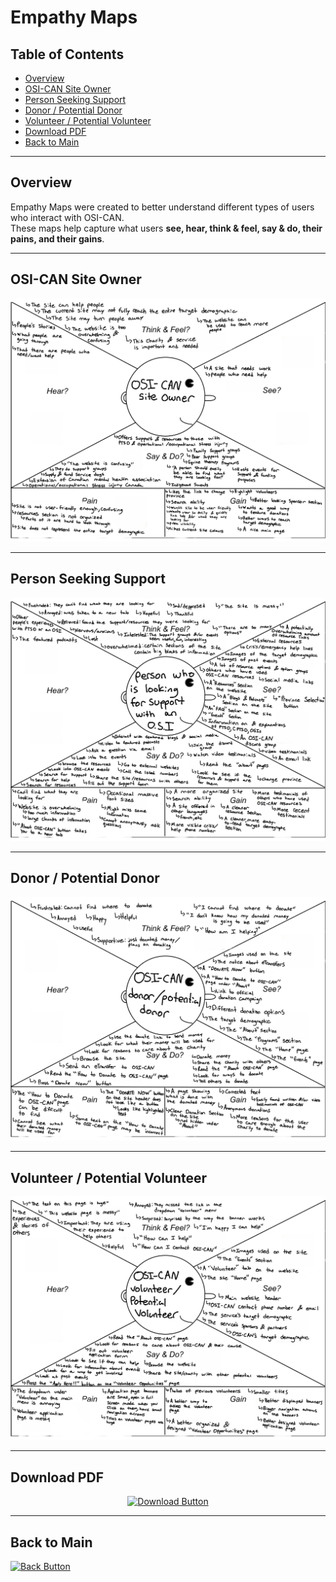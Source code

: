 # Empathy Maps

## Table of Contents

- [Overview](#overview)
- [OSI-CAN Site Owner](#osi-can-site-owner)
- [Person Seeking Support](#person-seeking-support)
- [Donor / Potential Donor](#donor--potential-donor)
- [Volunteer / Potential Volunteer](#volunteer--potential-volunteer)
- [Download PDF](#download-pdf)
- [Back to Main](#back-to-main)

---

## Overview

Empathy Maps were created to better understand different types of users who interact with OSI-CAN.  
These maps help capture what users **see, hear, think & feel, say & do, their pains, and their gains**.

---

## OSI-CAN Site Owner

![Site Owner Empathy Map](EmpathyMaps-1.jpg)

---

## Person Seeking Support

![Support Seeker Empathy Map](EmpathyMaps-2.jpg)

---

## Donor / Potential Donor

![Donor Empathy Map](EmpathyMaps-3.jpg)

---

## Volunteer / Potential Volunteer

![Volunteer Empathy Map](EmpathyMaps-4.jpg)

---

## Download PDF

<p align="center">
  <a href="EmpathyMaps.pdf">
    <img src="https://img.shields.io/badge/⬇️_Download_Empathy_Maps_PDF-red?style=for-the-badge" alt="Download Button"/>
  </a>
</p>

---

## Back to Main

<p align="left">
  <a href="../README.md">
    <img src="https://img.shields.io/badge/⬅_Back_to_Home-blue?style=for-the-badge" alt="Back Button"/>
  </a>
</p>
